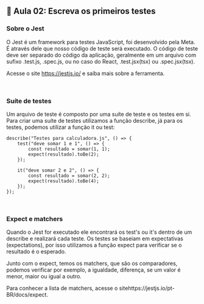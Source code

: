 ## 📝 Aula 02: Escreva os primeiros testes
### Sobre o Jest 
O Jest é um framework para testes JavaScript, foi desenvolvido pela Meta. É através dele que nosso código de teste será executado. O código de teste deve ser separado do código da aplicação, geralmente em um arquivo com sufixo .test.js, .spec.js, ou no caso do React, .test.jsx(tsx) ou .spec.jsx(tsx). 

Acesse o site https://jestjs.io/ e saiba mais sobre a ferramenta.

<br>

### Suíte de testes 
Um arquivo de teste é composto por uma suíte de teste e os testes em si. Para criar uma suíte de testes utilizamos a função describe, já para os testes, podemos utilizar a função it ou test: 
```
describe("Testes para calculadora.js", () => {        
    test("deve somar 1 e 1", () => {            
        const resultado = somar(1, 1);            
        expect(resultado).toBe(2); 
    }); 
    
    it("deve somar 2 e 2", () => {         
        const resultado = somar(2, 2);         
        expect(resultado).toBe(4); 
    }); 
});
```

<br>

### Expect e matchers
Quando o Jest for executado ele encontrará os test's ou it's dentro de um describe e realizará cada teste. Os testes se baseiam em expectativas (expectations), por isso utilizamos a função expect para verificar se o resultado é o esperado. 

Junto com o expect, temos os matchers, que são os comparadores, podemos verificar por exemplo, a igualdade, diferença, se um valor é menor, maior ou igual a outro. 

Para conhecer a lista de matchers, acesse o sitehttps://jestjs.io/pt-BR/docs/expect.